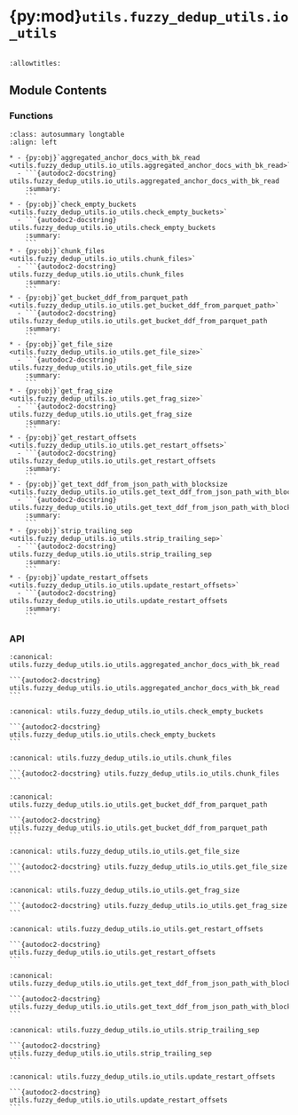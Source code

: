 # {py:mod}`utils.fuzzy_dedup_utils.io_utils`

```{py:module} utils.fuzzy_dedup_utils.io_utils
```

```{autodoc2-docstring} utils.fuzzy_dedup_utils.io_utils
:allowtitles:
```

## Module Contents

### Functions

````{list-table}
:class: autosummary longtable
:align: left

* - {py:obj}`aggregated_anchor_docs_with_bk_read <utils.fuzzy_dedup_utils.io_utils.aggregated_anchor_docs_with_bk_read>`
  - ```{autodoc2-docstring} utils.fuzzy_dedup_utils.io_utils.aggregated_anchor_docs_with_bk_read
    :summary:
    ```
* - {py:obj}`check_empty_buckets <utils.fuzzy_dedup_utils.io_utils.check_empty_buckets>`
  - ```{autodoc2-docstring} utils.fuzzy_dedup_utils.io_utils.check_empty_buckets
    :summary:
    ```
* - {py:obj}`chunk_files <utils.fuzzy_dedup_utils.io_utils.chunk_files>`
  - ```{autodoc2-docstring} utils.fuzzy_dedup_utils.io_utils.chunk_files
    :summary:
    ```
* - {py:obj}`get_bucket_ddf_from_parquet_path <utils.fuzzy_dedup_utils.io_utils.get_bucket_ddf_from_parquet_path>`
  - ```{autodoc2-docstring} utils.fuzzy_dedup_utils.io_utils.get_bucket_ddf_from_parquet_path
    :summary:
    ```
* - {py:obj}`get_file_size <utils.fuzzy_dedup_utils.io_utils.get_file_size>`
  - ```{autodoc2-docstring} utils.fuzzy_dedup_utils.io_utils.get_file_size
    :summary:
    ```
* - {py:obj}`get_frag_size <utils.fuzzy_dedup_utils.io_utils.get_frag_size>`
  - ```{autodoc2-docstring} utils.fuzzy_dedup_utils.io_utils.get_frag_size
    :summary:
    ```
* - {py:obj}`get_restart_offsets <utils.fuzzy_dedup_utils.io_utils.get_restart_offsets>`
  - ```{autodoc2-docstring} utils.fuzzy_dedup_utils.io_utils.get_restart_offsets
    :summary:
    ```
* - {py:obj}`get_text_ddf_from_json_path_with_blocksize <utils.fuzzy_dedup_utils.io_utils.get_text_ddf_from_json_path_with_blocksize>`
  - ```{autodoc2-docstring} utils.fuzzy_dedup_utils.io_utils.get_text_ddf_from_json_path_with_blocksize
    :summary:
    ```
* - {py:obj}`strip_trailing_sep <utils.fuzzy_dedup_utils.io_utils.strip_trailing_sep>`
  - ```{autodoc2-docstring} utils.fuzzy_dedup_utils.io_utils.strip_trailing_sep
    :summary:
    ```
* - {py:obj}`update_restart_offsets <utils.fuzzy_dedup_utils.io_utils.update_restart_offsets>`
  - ```{autodoc2-docstring} utils.fuzzy_dedup_utils.io_utils.update_restart_offsets
    :summary:
    ```
````

### API

````{py:function} aggregated_anchor_docs_with_bk_read(path: str, blocksize: int) -> dask.dataframe.DataFrame
:canonical: utils.fuzzy_dedup_utils.io_utils.aggregated_anchor_docs_with_bk_read

```{autodoc2-docstring} utils.fuzzy_dedup_utils.io_utils.aggregated_anchor_docs_with_bk_read
```
````

````{py:function} check_empty_buckets(bucket_path: str) -> bool
:canonical: utils.fuzzy_dedup_utils.io_utils.check_empty_buckets

```{autodoc2-docstring} utils.fuzzy_dedup_utils.io_utils.check_empty_buckets
```
````

````{py:function} chunk_files(file_list: list[str | pyarrow.dataset.Fragment], max_size_mb: int) -> list[list[str]]
:canonical: utils.fuzzy_dedup_utils.io_utils.chunk_files

```{autodoc2-docstring} utils.fuzzy_dedup_utils.io_utils.chunk_files
```
````

````{py:function} get_bucket_ddf_from_parquet_path(input_bucket_path: str, num_workers: int) -> dask.dataframe.DataFrame
:canonical: utils.fuzzy_dedup_utils.io_utils.get_bucket_ddf_from_parquet_path

```{autodoc2-docstring} utils.fuzzy_dedup_utils.io_utils.get_bucket_ddf_from_parquet_path
```
````

````{py:function} get_file_size(file_path: str) -> int
:canonical: utils.fuzzy_dedup_utils.io_utils.get_file_size

```{autodoc2-docstring} utils.fuzzy_dedup_utils.io_utils.get_file_size
```
````

````{py:function} get_frag_size(frag: pyarrow.dataset.Fragment) -> int
:canonical: utils.fuzzy_dedup_utils.io_utils.get_frag_size

```{autodoc2-docstring} utils.fuzzy_dedup_utils.io_utils.get_frag_size
```
````

````{py:function} get_restart_offsets(output_path: str) -> tuple[int, int]
:canonical: utils.fuzzy_dedup_utils.io_utils.get_restart_offsets

```{autodoc2-docstring} utils.fuzzy_dedup_utils.io_utils.get_restart_offsets
```
````

````{py:function} get_text_ddf_from_json_path_with_blocksize(input_data_paths: list[str], num_files: int, blocksize: int, id_column: str, text_column: str, input_meta: dict[str, str] | None = None) -> dask.dataframe.DataFrame
:canonical: utils.fuzzy_dedup_utils.io_utils.get_text_ddf_from_json_path_with_blocksize

```{autodoc2-docstring} utils.fuzzy_dedup_utils.io_utils.get_text_ddf_from_json_path_with_blocksize
```
````

````{py:function} strip_trailing_sep(path: str) -> str
:canonical: utils.fuzzy_dedup_utils.io_utils.strip_trailing_sep

```{autodoc2-docstring} utils.fuzzy_dedup_utils.io_utils.strip_trailing_sep
```
````

````{py:function} update_restart_offsets(output_path: str, bucket_offset: int, text_offset: int) -> None
:canonical: utils.fuzzy_dedup_utils.io_utils.update_restart_offsets

```{autodoc2-docstring} utils.fuzzy_dedup_utils.io_utils.update_restart_offsets
```
````
